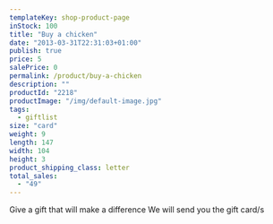 ```yaml
---
templateKey: shop-product-page
inStock: 100
title: "Buy a chicken"
date: "2013-03-31T22:31:03+01:00"
publish: true
price: 5
salePrice: 0
permalink: /product/buy-a-chicken
description: ""
productId: "2218"
productImage: "/img/default-image.jpg"
tags:
  - giftlist
size: "card"
weight: 9
length: 147
width: 104
height: 3
product_shipping_class: letter
total_sales:
  - "49"
---
```


Give a gift that will make a difference We will send you the gift card/s
